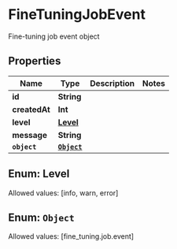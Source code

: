 

# FineTuningJobEvent

Fine-tuning job event object

## Properties

Name | Type | Description | Notes
------------ | ------------- | ------------- | -------------
**id** | **String** |  | 
**createdAt** | **Int** |  | 
**level** | [**Level**](#Level) |  | 
**message** | **String** |  | 
**`object`** | [**`Object`**](#`Object`) |  | 


## Enum: Level
Allowed values: [info, warn, error]



## Enum: `Object`
Allowed values: [fine_tuning.job.event]




